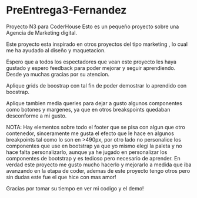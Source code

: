 # PreEntrega3-Fernandez
Proyecto N3 para CoderHouse
Esto es un pequeño proyecto sobre una Agencia de Marketing digital.

Este proyecto esta inspirado en otros proyectos del tipo marketing , lo cual me ha ayudado al diseño y maquetacion.

Espero que a todos los espectadores que vean este proyecto les haya gustado y espero feedback para poder mejorar y seguir aprendiendo.
Desde ya muchas gracias por su atencion.

Aplique grids de boostrap con tal fin de poder demostrar lo aprendido con boostrap.

Aplique tambien media queries para dejar a gusto algunos componentes como botones y margenes, ya que en otros breakspoints quedaban desconforme a mi  gusto.

NOTA: Hay elementos sobre todo el footer que se pisa con algun que otro contenedor, sinceramente me gusta el efecto que le hace en algunos breakpoints tal como lo son en >490px, por otro lado no personalice los componentes que use en bootstrap ya que yo mismo elegi la paleta y no hace falta personalizarlo, aunque ya he jugado en personalizar los componentes de bootstrap y es tedioso pero necesario de aprender.
En verdad este proyecto me gusto mucho hacerlo y mejorarlo a medida que iba avanzando en la etapa de coder, ademas de este proyecto tengo otros pero sin dudas este fue el que hice con mas amor!

Gracias por tomar su tiempo en ver mi codigo y el demo!

